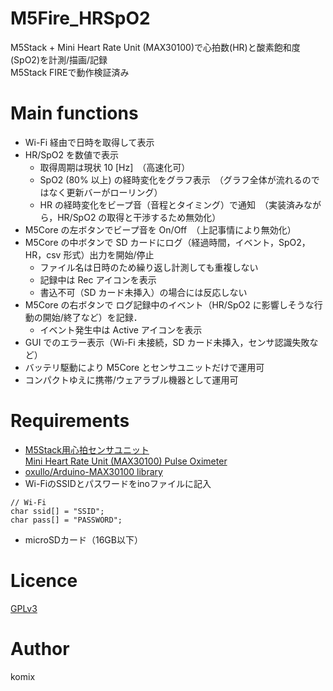 # M5Fire_HRSpO2
M5Stack + Mini Heart Rate Unit (MAX30100)で心拍数(HR)と酸素飽和度(SpO2)を計測/描画/記録  
M5Stack FIREで動作検証済み

# Main functions
- Wi-Fi 経由で日時を取得して表示
- HR/SpO2 を数値で表示
  - 取得周期は現状 10 [Hz]　（高速化可）
  - SpO2 (80% 以上) の経時変化をグラフ表示　（グラフ全体が流れるのではなく更新バーがローリング）
  - HR の経時変化をビープ音（音程とタイミング）で通知　（実装済みながら，HR/SpO2 の取得と干渉するため無効化）
- M5Core の左ボタンでビープ音を On/Off　（上記事情により無効化）
- M5Core の中ボタンで SD カードにログ（経過時間，イベント，SpO2，HR，csv 形式）出力を開始/停止
  - ファイル名は日時のため繰り返し計測しても重複しない
  - 記録中は Rec アイコンを表示
  - 書込不可（SD カード未挿入）の場合には反応しない
- M5Core の右ボタンで ログ記録中のイベント（HR/SpO2 に影響しそうな行動の開始/終了など）を記録．
  - イベント発生中は Active アイコンを表示
- GUI でのエラー表示（Wi-Fi 未接続，SD カード未挿入，センサ認識失敗など）
- バッテリ駆動により M5Core とセンサユニットだけで運用可
- コンパクトゆえに携帯/ウェアラブル機器として運用可

# Requirements
- [M5Stack用心拍センサユニット](https://www.switch-science.com/catalog/5695/)  
[Mini Heart Rate Unit (MAX30100) Pulse Oximeter](https://m5stack-store.myshopify.com/products/mini-heart-unit)
- [oxullo/Arduino-MAX30100 library](https://github.com/oxullo/Arduino-MAX30100)
- Wi-FiのSSIDとパスワードをinoファイルに記入
```
// Wi-Fi
char ssid[] = "SSID";
char pass[] = "PASSWORD";
```
- microSDカード（16GB以下）

# Licence
[GPLv3](https://github.com/komix-DIYer/M5Fire_HRSpO2/blob/main/LICENSE)

# Author
komix
